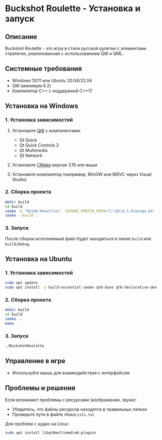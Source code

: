 # Buckshot Roulette - Установка и запуск

## Описание
Buckshot Roulette - это игра в стиле русской рулетки с элементами стратегии, реализованная с использованием Qt6 и QML.

## Системные требования
- Windows 10/11 или Ubuntu 20.04/22.04
- Qt6 (минимум 6.2)
- Компилятор C++ с поддержкой C++17

## Установка на Windows

### 1. Установка зависимостей
1. Установите [Qt6](https://www.qt.io/download) с компонентами:
   - Qt Quick
   - Qt Quick Controls 2
   - Qt Multimedia
   - Qt Network

2. Установите [CMake](https://cmake.org/download/) версии 3.16 или выше

3. Установите компилятор (например, MinGW или MSVC через Visual Studio)

### 2. Сборка проекта
```bash
mkdir build
cd build
cmake -G "MinGW Makefiles" -DCMAKE_PREFIX_PATH="C:\Qt\6.5.0\mingw_64" ..
cmake --build .
```

### 3. Запуск
После сборки исполняемый файл будет находиться в папке `build` или `build/Debug`.

## Установка на Ubuntu

### 1. Установка зависимостей
```bash
sudo apt update
sudo apt install -y build-essential cmake qt6-base qt6-declarative-dev qt6-quickcontrols2-6 qt6-multimedia-dev libx11-dev
```

### 2. Сборка проекта
```bash
mkdir build
cd build
cmake ..
make
```

### 3. Запуск
```bash
./BuckshotRoulette
```

## Управление в игре
- Используйте мышь для взаимодействия с интерфейсом

## Проблемы и решения
Если возникают проблемы с ресурсами (изображения, звуки):
- Убедитесь, что файлы ресурсов находятся в правильных папках
- Проверьте пути в файле `CMakeLists.txt`

Для проблем с аудио на Linux:
```bash
sudo apt install libqt6multimedia6-plugins
```

